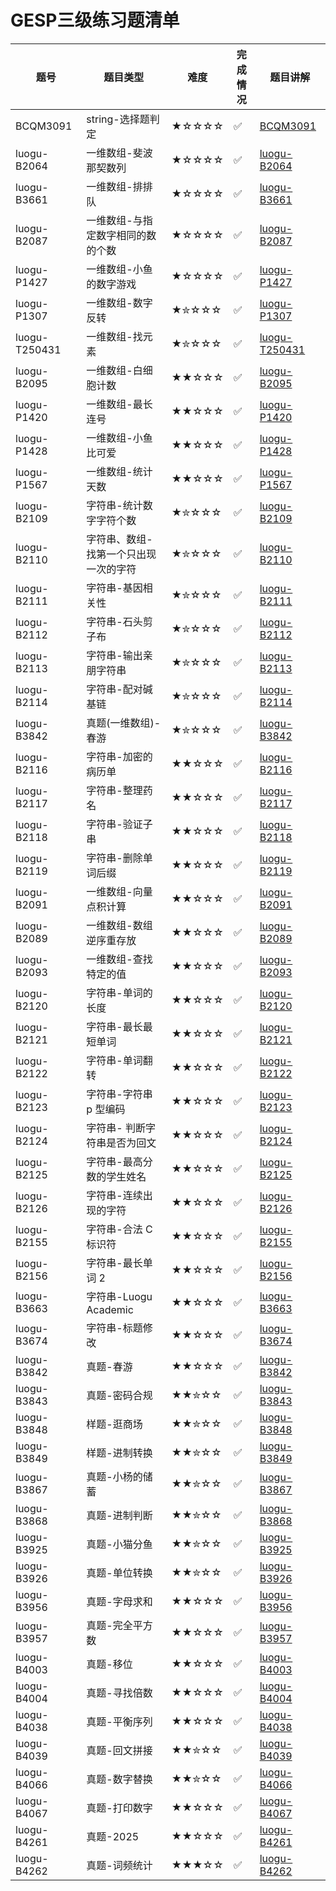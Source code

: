 # GESP三级练习题清单

| 题号 | 题目类型 | 难度 | 完成情况 | 题目讲解 |
|------|----------|------|----------|----------|
| BCQM3091| string-选择题判定| ★☆☆☆☆ | ✅ |[BCQM3091](https://www.coderli.com/gesp-1-bcqm3091)|
| luogu-B2064| 一维数组-斐波那契数列| ★☆☆☆☆ | ✅ |[luogu-B2064](https://www.coderli.com/gesp-3-luogu-b2064/)|
| luogu-B3661| 一维数组-排排队| ★☆☆☆☆ | ✅ |[luogu-B3661](https://www.coderli.com/gesp-3-luogu-b3661/)|
| luogu-B2087| 一维数组-与指定数字相同的数的个数| ★☆☆☆☆ | ✅ |[luogu-B2087](https://www.coderli.com/gesp-3-luogu-b2087/)|
| luogu-P1427| 一维数组-小鱼的数字游戏| ★☆☆☆☆ | ✅ |[luogu-P1427](https://www.coderli.com/gesp-3-luogu-p1427/)|
| luogu-P1307| 一维数组-数字反转| ★✮☆☆☆ | ✅ |[luogu-P1307](https://www.coderli.com/gesp-3-luogu-p1307/)|
| luogu-T250431| 一维数组-找元素| ★✮☆☆☆ | ✅ |[luogu-T250431](https://www.coderli.com/gesp-3-luogu-t250431/)|
| luogu-B2095| 一维数组-白细胞计数| ★★☆☆☆ | ✅ |[luogu-B2095](https://www.coderli.com/gesp-3-luogu-b2095/)|
| luogu-P1420| 一维数组-最长连号| ★★☆☆☆ | ✅ |[luogu-P1420](https://www.coderli.com/gesp-3-luogu-p1420/)|
| luogu-P1428| 一维数组-小鱼比可爱| ★★☆☆☆ | ✅ |[luogu-P1428](https://www.coderli.com/gesp-3-luogu-p1428/)|
| luogu-P1567| 一维数组-统计天数| ★★☆☆☆ | ✅ |[luogu-P1567](https://www.coderli.com/gesp-3-luogu-p1567/)|
| luogu-B2109| 字符串-统计数字字符个数| ★✮☆☆☆ | ✅ |[luogu-B2109](https://www.coderli.com/gesp-3-luogu-b2109/)|
| luogu-B2110| 字符串、数组-找第一个只出现一次的字符| ★✮☆☆☆ | ✅ |[luogu-B2110](https://www.coderli.com/gesp-3-luogu-b2110/)|
| luogu-B2111| 字符串-基因相关性| ★✮☆☆☆ | ✅ |[luogu-B2111](https://www.coderli.com/gesp-3-luogu-b2111/)|
| luogu-B2112| 字符串-石头剪子布| ★✮☆☆☆ | ✅ |[luogu-B2112](https://www.coderli.com/gesp-3-luogu-b2112/)|
| luogu-B2113| 字符串-输出亲朋字符串| ★✮☆☆☆ | ✅ |[luogu-B2113](https://www.coderli.com/gesp-3-luogu-b2113/)|
| luogu-B2114| 字符串-配对碱基链| ★✮☆☆☆ | ✅ |[luogu-B2114](https://www.coderli.com/gesp-3-luogu-b2114/)|
| luogu-B3842| 真题(一维数组)-春游| ★✮☆☆☆ | ✅ |[luogu-B3842](https://www.coderli.com/gesp-3-luogu-b3842/)|
| luogu-B2116| 字符串-加密的病历单| ★★☆☆☆ | ✅ |[luogu-B2116](https://www.coderli.com/gesp-3-luogu-b2116/)|
| luogu-B2117| 字符串-整理药名| ★★☆☆☆ | ✅ |[luogu-B2117](https://www.coderli.com/gesp-3-luogu-b2117/)|
| luogu-B2118| 字符串-验证子串| ★★☆☆☆ | ✅ |[luogu-B2118](https://www.coderli.com/gesp-3-luogu-b2118/)|
| luogu-B2119| 字符串-删除单词后缀| ★★☆☆☆ | ✅ |[luogu-B2119](https://www.coderli.com/gesp-3-luogu-b2119/)|
| luogu-B2091| 一维数组-向量点积计算| ★★☆☆☆ | ✅ |[luogu-B2091](https://www.coderli.com/gesp-3-luogu-b2091/)|
| luogu-B2089| 一维数组-数组逆序重存放| ★★☆☆☆ | ✅ |[luogu-B2089](https://www.coderli.com/gesp-3-luogu-b2089/)|
| luogu-B2093| 一维数组-查找特定的值| ★★☆☆☆ | ✅ |[luogu-B2093](https://www.coderli.com/gesp-3-luogu-b2093/)|
| luogu-B2120| 字符串-单词的长度| ★★☆☆☆ | ✅ |[luogu-B2120](https://www.coderli.com/gesp-3-luogu-b2120/)|
| luogu-B2121| 字符串-最长最短单词| ★★☆☆☆ | ✅ |[luogu-B2121](https://www.coderli.com/gesp-3-luogu-b2121/)|
| luogu-B2122| 字符串-单词翻转| ★★☆☆☆ | ✅ |[luogu-B2122](https://www.coderli.com/gesp-3-luogu-b2122/)|
| luogu-B2123| 字符串-字符串 p 型编码| ★★☆☆☆ | ✅ |[luogu-B2123](https://www.coderli.com/gesp-3-luogu-b2123/)|
| luogu-B2124| 字符串- 判断字符串是否为回文| ★★☆☆☆ | ✅ |[luogu-B2124](https://www.coderli.com/gesp-3-luogu-b2124/)|
| luogu-B2125| 字符串-最高分数的学生姓名| ★★☆☆☆ | ✅ |[luogu-B2125](https://www.coderli.com/gesp-3-luogu-b2125/)|
| luogu-B2126| 字符串-连续出现的字符| ★★☆☆☆ | ✅ |[luogu-B2126](https://www.coderli.com/gesp-3-luogu-b2126/)|
| luogu-B2155| 字符串-合法 C 标识符| ★★☆☆☆ | ✅ |[luogu-B2155](https://www.coderli.com/gesp-3-luogu-b2155/)|
| luogu-B2156| 字符串-最长单词 2| ★★☆☆☆ | ✅ |[luogu-B2156](https://www.coderli.com/gesp-3-luogu-b2156/)|
| luogu-B3663| 字符串-Luogu Academic| ★★☆☆☆ | ✅ |[luogu-B3663](https://www.coderli.com/gesp-3-luogu-b3663/)|
| luogu-B3674| 字符串-标题修改| ★★☆☆☆ | ✅ |[luogu-B3674](https://www.coderli.com/gesp-3-luogu-b3674/)|
| luogu-B3842| 真题-春游| ★★☆☆☆ | ✅ |[luogu-B3842](https://www.coderli.com/gesp-3-luogu-b3842/)|
| luogu-B3843| 真题-密码合规| ★★✮☆☆ | ✅ |[luogu-B3843](https://www.coderli.com/gesp-3-luogu-b3843/)|
| luogu-B3848| 样题-逛商场| ★★✮☆☆ | ✅ |[luogu-B3848](https://www.coderli.com/gesp-3-luogu-b3848/)|
| luogu-B3849| 样题-进制转换| ★★✮☆☆ | ✅ |[luogu-B3849](https://www.coderli.com/gesp-3-luogu-b3849/)|
| luogu-B3867| 真题-小杨的储蓄| ★★✮☆☆ | ✅ |[luogu-B3867](https://www.coderli.com/gesp-3-luogu-b3867/)|
| luogu-B3868| 真题-进制判断| ★★✮☆☆ | ✅ |[luogu-B3868](https://www.coderli.com/gesp-3-luogu-b3868/)|
| luogu-B3925| 真题-小猫分鱼| ★★✮☆☆ | ✅ |[luogu-B3925](https://www.coderli.com/gesp-3-luogu-b3925/)|
| luogu-B3926| 真题-单位转换| ★★✮☆☆ | ✅ |[luogu-B3926](https://www.coderli.com/gesp-3-luogu-b3926/)|
| luogu-B3956| 真题-字母求和| ★★☆☆☆ | ✅ |[luogu-B3956](https://www.coderli.com/gesp-3-luogu-b3956/)|
| luogu-B3957| 真题-完全平方数| ★★☆☆☆ | ✅ |[luogu-B3957](https://www.coderli.com/gesp-3-luogu-b3957/)|
| luogu-B4003| 真题-移位| ★★☆☆☆ | ✅ |[luogu-B4003](https://www.coderli.com/gesp-3-luogu-b4003/)|
| luogu-B4004| 真题-寻找倍数| ★★☆☆☆ | ✅ |[luogu-B4004](https://www.coderli.com/gesp-3-luogu-b4004/)|
| luogu-B4038| 真题-平衡序列| ★★☆☆☆ | ✅ |[luogu-B4038](https://www.coderli.com/gesp-3-luogu-b4038/)|
| luogu-B4039| 真题-回文拼接| ★★✮☆☆ | ✅ |[luogu-B4039](https://www.coderli.com/gesp-3-luogu-b4039/)|
| luogu-B4066| 真题-数字替换| ★★✮☆☆ | ✅ |[luogu-B4066](https://www.coderli.com/gesp-3-luogu-b4066/)|
| luogu-B4067| 真题-打印数字| ★★☆☆☆ | ✅ |[luogu-B4067](https://www.coderli.com/gesp-3-luogu-b4067/)|
| luogu-B4261| 真题-2025| ★★☆☆☆ | ✅ |[luogu-B4261](https://www.coderli.com/gesp-3-luogu-b4261/)|
| luogu-B4262| 真题-词频统计| ★★★☆☆ | ✅ |[luogu-B4262](https://www.coderli.com/gesp-3-luogu-b4262/)|

